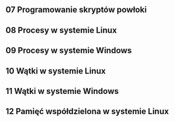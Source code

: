 ## 07 Programowanie skryptów powłoki

## 08 Procesy w systemie Linux

## 09 Procesy w systemie Windows

## 10 Wątki w systemie Linux

## 11 Wątki w systemie Windows

## 12 Pamięć współdzielona w systemie Linux